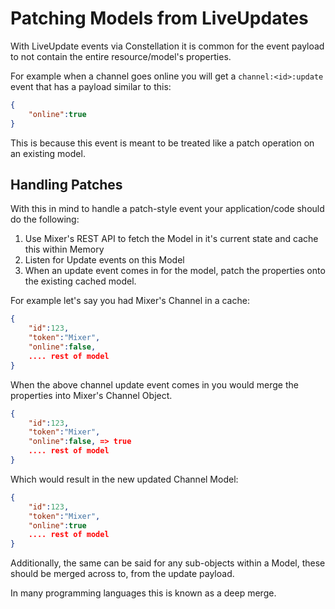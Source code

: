 # Patching Models from LiveUpdates

With LiveUpdate events via Constellation it is common for the event payload to not contain the entire resource/model's properties.

For example when a channel goes online you will get a `channel:<id>:update` event that has a payload similar to this:
```json
{
    "online":true
}
```

This is because this event is meant to be treated like a patch operation on an existing model.

## Handling Patches

With this in mind to handle a patch-style event your application/code should do the following:
1. Use Mixer's REST API to fetch the Model in it's current state and cache this within Memory
2. Listen for Update events on this Model
3. When an update event comes in for the model, patch the properties onto the existing cached model.

For example let's say you had Mixer's Channel in a cache:
```json
{
    "id":123,
    "token":"Mixer",
    "online":false,
    .... rest of model
}
```

When the above channel update event comes in you would merge the properties into Mixer's Channel Object.

```json
{
    "id":123,
    "token":"Mixer",
    "online":false, => true
    .... rest of model
}
```
Which would result in the new updated Channel Model:

```json
{
    "id":123,
    "token":"Mixer",
    "online":true
    .... rest of model
}
```

Additionally, the same can be said for any sub-objects within a Model, these should be merged across to, from the update payload.

In many programming languages this is known as a deep merge.

